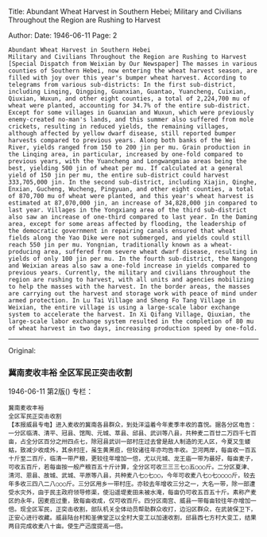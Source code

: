 Title: Abundant Wheat Harvest in Southern Hebei; Military and Civilians Throughout the Region are Rushing to Harvest

Author:
Date: 1946-06-11
Page: 2

    Abundant Wheat Harvest in Southern Hebei
    Military and Civilians Throughout the Region are Rushing to Harvest
    [Special Dispatch from Weixian by Our Newspaper] The masses in various counties of Southern Hebei, now entering the wheat harvest season, are filled with joy over this year's bumper wheat harvest. According to telegrams from various sub-districts: In the first sub-district, including Linqing, Qingping, Guanxian, Guantao, Yuancheng, Cuixian, Qiuxian, Wuxun, and other eight counties, a total of 2,224,700 mu of wheat were planted, accounting for 34.7% of the entire sub-district. Except for some villages in Guanxian and Wuxun, which were previously enemy-created no-man's lands, and this summer also suffered from mole crickets, resulting in reduced yields, the remaining villages, although affected by yellow dwarf disease, still reported bumper harvests compared to previous years. Along both banks of the Wei River, yields ranged from 150 to 200 jin per mu. Grain production in the Linqing area, in particular, increased by one-fold compared to previous years, with the Yuancheng and Longwangmiao areas being the best, yielding 500 jin of wheat per mu. If calculated at a general yield of 150 jin per mu, the entire sub-district could harvest 333,705,000 jin. In the second sub-district, including Xiajin, Qinghe, Enxian, Gucheng, Wucheng, Pingyuan, and other eight counties, a total of 870,700 mu of wheat were planted, and this year's wheat harvest is estimated at 87,070,000 jin, an increase of 34,828,000 jin compared to last year. Villages in the Yongxiang area of the third sub-district also saw an increase of one-third compared to last year. In the Daming area, except for some areas affected by flooding, the leadership of the democratic government in repairing canals ensured that wheat fields along the Yao Dike were not submerged, and yields could still reach 550 jin per mu. Yongnian, traditionally known as a wheat-producing area, suffered from severe wheat dwarf disease, resulting in yields of only 100 jin per mu. In the fourth sub-district, the Nangong and Weixian areas also saw a one-fold increase in yields compared to previous years. Currently, the military and civilians throughout the region are rushing to harvest, with all units and agencies mobilizing to help the masses with the harvest. In the border areas, the masses are carrying out the harvest and storage work with peace of mind under armed protection. In Lu Tai Village and Sheng Fo Tang Village in Weixian, the entire village is using a large-scale labor exchange system to accelerate the harvest. In Xi Qifang Village, Qiuxian, the large-scale labor exchange system resulted in the completion of 80 mu of wheat harvest in two days, increasing production speed by one-fold.



<hr /> 

Original: 


### 冀南麦收丰裕  全区军民正突击收割

1946-06-11
第2版()
专栏：

    冀南麦收丰裕
    全区军民正突击收割
    【本报威县专电】进入麦收的冀南各县群众，到处洋溢着今年麦季丰收的喜悦。据各分区电告：一分区临清、清平、冠县、馆陶、元城、萃县、邱县、武训等八县，共种麦二百廿二万四千七百亩，占全分区百分之卅四点七，除冠县武训一部村庄过去曾是敌人制造的无人区，今夏又生蝼蛄，致减少收成外，其余村庄，虽生黄黑疸，但较诸往年亦均告丰收。卫河两岸，每亩收一百五十斤至二百斤，临清一带产粮，更较往年增加一倍，尤以元城、龙王庙一带为最好，每亩麦子，可收五百斤，若每亩按一般产粮百五十斤计算，全分区可收三三三七○五○○○斤。二分区夏津、清河、恩县、故城、武城、平原等八县，共种麦八七○七○○，今年可收麦八七○七○○○○斤，较去年多收三四八二八○○○斤。三分区用乡一带村庄。亦较去年增收三分之一，大名一带，除一部遭受水灾外，由于民主政府领导修渠，使沿遥堤麦田未被水淹，每亩仍可收五百五十斤。素称产麦区的永年，因麦疸过重，致每亩收成，仅可收百斤。四分区南宫、威县一带每亩较往年亦增加一倍。现全区军民，正突击收割，部队机关全体动员帮助群众收打，边沿区群众，在武装保卫下，正安心进行收藏。威县陆台村和圣佛堂正以全村大变工以加速收割，邱县西七方村大变工，结果两日完成收麦八十亩。使生产迅度提高一倍。
